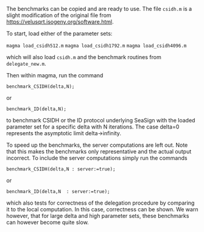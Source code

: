 The benchmarks can be copied and are ready to use. The file `csidh.m` is a slight modification of the original file from https://velusqrt.isogeny.org/software.html.

To start, load either of the parameter sets:

`magma load_csidh512.m`
`magma load_csidh1792.m`
`magma load_csidh4096.m`

which will also load `csidh.m` and the benchmark routines from `delegate_new.m`.

Then within magma, run the command

` benchmark_CSIDH(delta,N); `

or 

`` benchmark_ID(delta,N); ``

to benchmark CSIDH or the ID protocol underlying SeaSign with the loaded parameter set for a specific delta with N iterations. The case delta=0 represents the asymptotic limit delta->infinity.

To speed up the benchmarks, the server computations are left out. Note that this makes the benchmarks only representative and the actual output incorrect. To include the server computations simply run the commands 

`` benchmark_CSIDH(delta,N : server:=true); ``

or 

`` benchmark_ID(delta,N  : server:=true); ``

which also tests for correctness of the delegation procedure by comparing it to the local computation. In this case, correctness can be shown. We warn however, that for large delta and high parameter sets, these benchmarks can however become quite slow.
